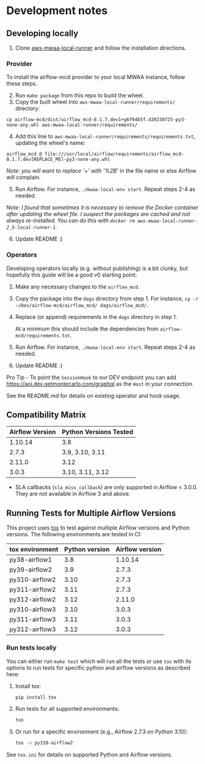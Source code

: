 # Development notes

## Developing locally

1. Clone [aws-mwaa-local-runner](https://github.com/aws/aws-mwaa-local-runner) and follow the installation directions. 

### Provider

To install the airflow-mcd provider to your local MWAA instance, follow these steps.

2. Run `make package` from this repo to build the wheel.
3. Copy the built wheel into `aws-mwaa-local-runner/requirements/` directory:
```
cp airflow-mcd/dist/airflow_mcd-0.1.7.dev1+g6f94b5f.d20230725-py3-none-any.whl aws-mwaa-local-runner/requirements/
```
4. Add this line to `aws-mwaa-local-runner/requirements/requirements.txt`, updating the wheel's name:
```
airflow_mcd @ file:///usr/local/airflow/requirements/airflow_mcd-0.1.7.dev[REPLACE_ME]-py3-none-any.whl
```

_Note: you will want to replace '+' with '%2B'_ in the file name or else Airflow will complain.

5. Run Airflow. For instance, `./mwaa-local-env start`. Repeat steps 2-4 as needed.

_Note: I found that sometimes it is necessary to remove the Docker container after updating the wheel file. I suspect the packages are cached and not always re-installed. You can do this with `docker rm aws-mwaa-local-runner-2_5-local-runner-1`._

6. Update README :)

### Operators

Developing operators locally (e.g. without publishing) is a bit clunky, but hopefully this guide will be a good v0 starting point:

2. Make any necessary changes to the `airflow_mcd`.
3. Copy the package into the `dags` directory from step 1. For instance, `cp -r ~/Dev/airflow-mcd/airflow_mcd/ dags/airflow_mcd/`.
4. Replace (or append) requirements in the `dags` directory in step 1.

   At a minimum this should include the dependencies from `airflow-mcd/requirements.txt`.
5. Run Airflow. For instance, `./mwaa-local-env start`. Repeat steps 2-4 as needed.
6. Update README :)

Pro Tip - To point the `SessionHook` to our DEV endpoint you can add https://api.dev.getmontecarlo.com/graphql 
as the `Host` in your connection.

See the README.md for details on existing operator and hook usage.

## Compatibility Matrix

| Airflow Version | Python Versions Tested |
|-----------------|------------------------|
| 1.10.14         | 3.8                    |
| 2.7.3           | 3.9, 3.10, 3.11        |
| 2.11.0          | 3.12                   |
| 3.0.3           | 3.10, 3.11, 3.12       |

- SLA callbacks (`sla_miss_callback`) are only supported in Airflow < 3.0.0. They are not available in Airflow 3 and above.

## Running Tests for Multiple Airflow Versions

This project uses [tox](https://tox.readthedocs.io/) to test against multiple Airflow versions and Python versions. The following environments are tested in CI:

| tox environment      | Python version | Airflow version |
|----------------------|----------------|-----------------|
| py38-airflow1        | 3.8            | 1.10.14         |
| py39-airflow2        | 3.9            | 2.7.3           |
| py310-airflow2       | 3.10           | 2.7.3           |
| py311-airflow2       | 3.11           | 2.7.3           |
| py312-airflow2       | 3.12           | 2.11.0          |
| py310-airflow3       | 3.10           | 3.0.3           |
| py311-airflow3       | 3.11           | 3.0.3           |
| py312-airflow3       | 3.12           | 3.0.3           |

### Run tests locally

You can either run `make test` which will run all the tests or use `tox` with its options to run tests for specific python and airflow versions as described here:

1. Install tox:
   ```sh
   pip install tox
   ```
2. Run tests for all supported environments:
   ```sh
   tox
   ```
3. Or run for a specific environment (e.g., Airflow 2.7.3 on Python 3.10):
   ```sh
   tox -e py310-airflow2
   ```

See `tox.ini` for details on supported Python and Airflow versions.